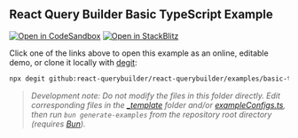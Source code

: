 ## React Query Builder Basic TypeScript Example

[![Open in CodeSandbox](https://img.shields.io/badge/Open_in-CodeSandbox-000000?logo=codesandbox)](https://react-querybuilder.js.org/sandbox?t=basic-ts) [![Open in StackBlitz](https://img.shields.io/badge/Open_in-StackBlitz-1269D3?logo=stackblitz)](https://react-querybuilder.js.org/sandbox?p=stackblitz&t=basic-ts)

Click one of the links above to open this example as an online, editable demo, or clone it locally with [degit](https://www.npmjs.com/package/degit):

```bash
npx degit github:react-querybuilder/react-querybuilder/examples/basic-ts rqb-example-basic-ts
```

> _Development note: Do not modify the files in this folder directly. Edit corresponding files in the [\_template](../_template) folder and/or [exampleConfigs.ts](../exampleConfigs.ts), then run `bun generate-examples` from the repository root directory (requires [Bun](https://bun.sh/))._
